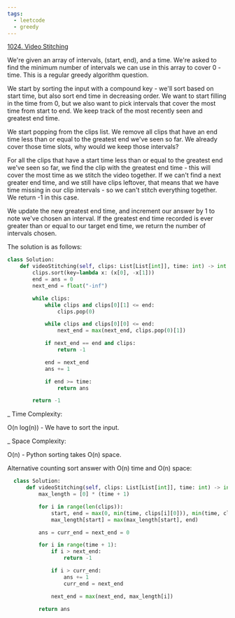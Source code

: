 ```yaml
---
tags:
  - leetcode
  - greedy
---
```


<a href="https://leetcode.com/problems/video-stitching/">1024. Video
Stitching</a>

We're given an array of intervals, (start, end), and a time. We're asked to find
the minimum number of intervals we can use in this array to cover 0 - time. This
is a regular greedy algorithm question.

We start by sorting the input with a compound key - we'll sort based on start
time, but also sort end time in decreasing order. We want to start filling in
the time from 0, but we also want to pick intervals that cover the most time
from start to end. We keep track of the most recently seen and greatest end
time.

We start popping from the clips list. We remove all clips that have an end time
less than or equal to the greatest end we've seen so far. We already cover those
time slots, why would we keep those intervals?

For all the clips that have a start time less than or equal to the greatest end
we've seen so far, we find the clip with the greatest end time - this will cover
the most time as we stitch the video together. If we can't find a next greater
end time, and we still have clips leftover, that means that we have time missing
in our clip intervals - so we can't stitch everything together. We return -1 in
this case.

We update the new greatest end time, and increment our answer by 1 to note we've
chosen an interval. If the greatest end time recorded is ever greater than or
equal to our target end time, we return the number of intervals chosen.

The solution is as follows:

```python
class Solution:
    def videoStitching(self, clips: List[List[int]], time: int) -> int:
        clips.sort(key=lambda x: (x[0], -x[1]))
        end = ans = 0
        next_end = float("-inf")

        while clips:
            while clips and clips[0][1] <= end:
                clips.pop(0)

            while clips and clips[0][0] <= end:
                next_end = max(next_end, clips.pop(0)[1])

            if next_end == end and clips:
                return -1

            end = next_end
            ans += 1

            if end >= time:
                return ans

        return -1
```

\_ Time Complexity:

O(n log(n)) - We have to sort the input.

\_ Space Complexity:

O(n) - Python sorting takes O(n) space.

Alternative counting sort answer with O(n) time and O(n) space:

```python
  class Solution:
      def videoStitching(self, clips: List[List[int]], time: int) -> int:
          max_length = [0] * (time + 1)

          for i in range(len(clips)):
              start, end = max(0, min(time, clips[i][0])), min(time, clips[i][1])
              max_length[start] = max(max_length[start], end)

          ans = curr_end = next_end = 0

          for i in range(time + 1):
              if i > next_end:
                  return -1

              if i > curr_end:
                  ans += 1
                  curr_end = next_end

              next_end = max(next_end, max_length[i])

          return ans





```
